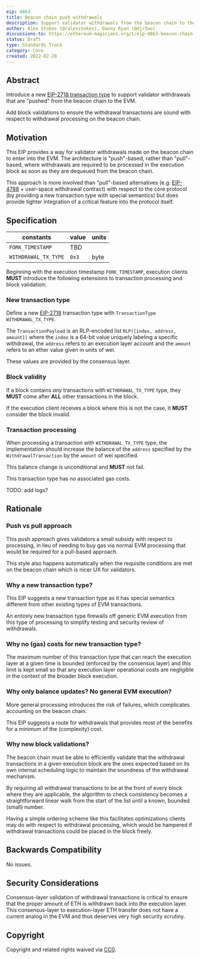 ```yaml
---
eip: 4863
title: Beacon chain push withdrawals
description: Support validator withdrawals from the beacon chain to the EVM via a new "push-style" transaction type.
author: Alex Stokes (@ralexstokes), Danny Ryan (@djrtwo)
discussions-to: https://ethereum-magicians.org/t/eip-4863-beacon-chain-push-withdrawals/8465
status: Draft
type: Standards Track
category: Core
created: 2022-02-28
---
```


## Abstract

Introduce a new [EIP-2718 transaction type](./eip-2718.md) to support validator withdrawals that are "pushed" from the beacon chain to the EVM.

Add block validations to ensure the withdrawal transactions are sound with respect to withdrawal processing on the beacon chain.

## Motivation

This EIP provides a way for validator withdrawals made on the beacon chain to enter into the EVM.
The architecture is "push"-based, rather than "pull"-based, where withdrawals are required to be processed in the execution block as soon as they are dequeued from the beacon chain.

This approach is more involved than "pull"-based alternatives (e.g. [EIP-4788](./eip-4788.md) + user-space withdrawal contract) with respect to the core protocol (by providing a new transaction type with special semantics) but does provide tighter integration of a critical feature into the protocol itself.

## Specification

| constants                     | value                                          | units
|---                            |---                                             |---
| `FORK_TIMESTAMP`              | TBD                                            |
| `WITHDRAWAL_TX_TYPE`          | `0x3`                                          | byte

Beginning with the execution timestamp `FORK_TIMESTAMP`, execution clients **MUST** introduce the following extensions to transaction processing and block validation:

### New transaction type

Define a new [EIP-2718](./eip-2718.md) transaction type with `TransactionType` `WITHDRAWAL_TX_TYPE`.

The `TransactionPayload` is an RLP-encoded list `RLP([index, address, amount])` where the `index` is a 64-bit value uniquely labeling a specific withdrawal, the `address` refers to an execution layer account and the `amount` refers to an ether value given in units of wei.

These values are provided by the consensus layer.

### Block validity

If a block contains *any* transactions with `WITHDRAWAL_TX_TYPE` type, they **MUST** come after **ALL** other transactions in the block.

If the execution client receives a block where this is not the case, it **MUST** consider the block invalid.

### Transaction processing

When processing a transaction with `WITHDRAWAL_TX_TYPE` type, the implementation should increase the balance of the `address` specified by
the `WithdrawalTransaction` by the `amount` of wei specified.

This balance change is unconditional and **MUST** not fail.

This transaction type has no associated gas costs.

TODO: add logs?

## Rationale

### Push vs pull approach

This push approach gives validators a small subsidy with respect to processing, in lieu of needing to buy gas via normal EVM processing that would be required for a pull-based approach.

This style also happens automatically when the requisite conditions are met on the beacon chain which is nicer UX for validators.

### Why a new transaction type?

This EIP suggests a new transaction type as it has special semantics different from other existing types of EVM transactions.

An entirely new transaction type firewalls off generic EVM execution from this type of processing to simplify testing and security review of withdrawals.

### Why no (gas) costs for new transaction type?

The maximum number of this transaction type that can reach the execution layer at a given time is bounded (enforced by the consensus layer) and this limit is kept small so that
any execution layer operational costs are negligible in the context of the broader block execution.

### Why only balance updates? No general EVM execution?

More general processing introduces the risk of failures, which complicates accounting on the beacon chain.

This EIP suggests a route for withdrawals that provides most of the benefits for a minimum of the (complexity) cost.

### Why new block validations?

The beacon chain must be able to efficiently validate that the withdrawal transactions in a given execution block are
the ones expected based on its own internal scheduling logic to maintain the soundness of the withdrawal mechanism.

By requiring all withdrawal transactions to be at the front of every block where they are applicable, the algorithm to
check consistency becomes a straightforward linear walk from the start of the list until a known, bounded (small) number.

Having a simple ordering scheme like this facilitates optimizations clients may do with respect to withdrawal processing, which
would be hampered if withdrawal transactions could be placed in the block freely.

## Backwards Compatibility

No issues.

## Security Considerations

Consensus-layer validation of withdrawal transactions is critical to ensure that the proper amount of ETH is withdrawn back into the execution layer.
This consensus-layer to execution-layer ETH transfer does not have a current analog in the EVM and thus deserves very high security scrutiny.

## Copyright

Copyright and related rights waived via [CC0](https://creativecommons.org/publicdomain/zero/1.0/).
